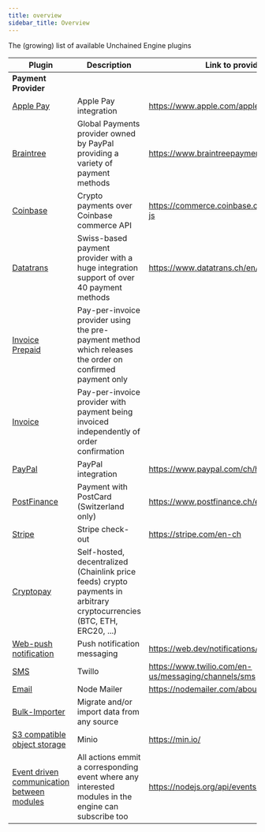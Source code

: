 ```yaml
---
title: overview
sidebar_title: Overview
---
```


The (growing) list of available Unchained Engine plugins

| Plugin                                 | Description                                                                                                             | Link to provider                             |
| -------------------------------------- | ----------------------------------------------------------------------------------------------------------------------- | -------------------------------------------- |
| **Payment Provider**                   |                                                                                                                         |                                              |
| <u>Apple Pay</u>                       | Apple Pay integration                                                                                                   | https://www.apple.com/apple-pay/             |
| <u>Braintree</u>                       | Global Payments provider owned by PayPal providing a variety of payment methods                                         | https://www.braintreepayments.com/ch         |
| <u>Coinbase</u>                        | Crypto payments over Coinbase commerce API                                                                              | https://commerce.coinbase.com/docs/#node-js  |
| [Datatrans](./datatrans)               | Swiss-based payment provider with a huge integration support of over 40 payment methods                                 | https://www.datatrans.ch/en/                 |
| <u>Invoice Prepaid</u>                 | Pay-per-invoice provider using the pre-payment method which releases the order on confirmed payment only                |                                              |
| <u>Invoice</u>                         | Pay-per-invoice provider with payment being invoiced independently of order confirmation                                |                                              |
| <u>PayPal</u>                          | PayPal integration                                                                                                      | https://www.paypal.com/ch/home               |
| <u>PostFinance</u>                     | Payment with PostCard (Switzerland only)                                                                                | https://www.postfinance.ch/en/private.html   |
| <u>Stripe</u>                          | Stripe check-out                                                                                                        | https://stripe.com/en-ch                     |
| [Cryptopay](./cryptopay)               | Self-hosted, decentralized (Chainlink price feeds) crypto payments in arbitrary cryptocurrencies (BTC, ETH, ERC20, ...) |                                              |
| <u>[Web-push notification](./push-notification)</u>                 | Push notification messaging  |                 https://web.dev/notifications/                             |
| <u>[SMS](./twilio)</u>                     |  Twillo                       | https://www.twilio.com/en-us/messaging/channels/sms   |
| <u>[Email](../advanced-config/messaging)</u>                     |  Node Mailer                       | https://nodemailer.com/about/   |
| <u>Bulk-Importer</u>                     |  Migrate and/or import data from any source     |    |
|<u> S3 compatible object storage </u> | Minio |  https://min.io/  |
|<u> Event driven communication between modules </u>| All actions emmit a corresponding event where any interested modules in the engine can subscribe too | https://nodejs.org/api/events.html  |

